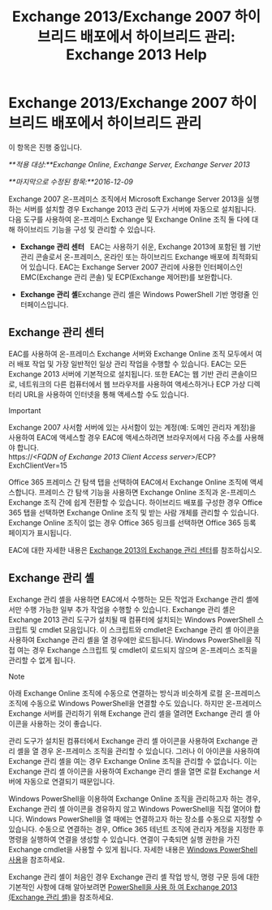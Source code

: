﻿---
title: 'Exchange 2013/Exchange 2007 하이브리드 배포에서 하이브리드 관리: Exchange 2013 Help'
TOCTitle: Exchange 2013/Exchange 2007 하이브리드 배포에서 하이브리드 관리
ms:assetid: 4b4370d5-1645-4b44-b4e0-c585fcaf970f
ms:mtpsurl: https://technet.microsoft.com/ko-kr/library/Dn151299(v=EXCHG.150)
ms:contentKeyID: 54651850
ms.date: 01/10/2018
mtps_version: v=EXCHG.150
ms.translationtype: HT
---

# Exchange 2013/Exchange 2007 하이브리드 배포에서 하이브리드 관리

이 항목은 진행 중입니다.  

_**적용 대상:**Exchange Online, Exchange Server, Exchange Server 2013_

_**마지막으로 수정된 항목:**2016-12-09_

Exchange 2007 온-프레미스 조직에서 Microsoft Exchange Server 2013을 실행하는 서버를 설치할 경우 Exchange 2013 관리 도구가 서버에 자동으로 설치됩니다. 다음 도구를 사용하여 온-프레미스 Exchange 및 Exchange Online 조직 둘 다에 대해 하이브리드 기능을 구성 및 관리할 수 있습니다.

  - **Exchange 관리 센터**   EAC는 사용하기 쉬운, Exchange 2013에 포함된 웹 기반 관리 콘솔로서 온-프레미스, 온라인 또는 하이브리드 Exchange 배포에 최적화되어 있습니다. EAC는 Exchange Server 2007 관리에 사용한 인터페이스인 EMC(Exchange 관리 콘솔) 및 ECP(Exchange 제어판)를 보완합니다.

  - **Exchange 관리 셸**Exchange 관리 셸은 Windows PowerShell 기반 명령줄 인터페이스입니다.

## Exchange 관리 센터

EAC를 사용하여 온-프레미스 Exchange 서버와 Exchange Online 조직 모두에서 여러 배포 작업 및 가장 일반적인 일상 관리 작업을 수행할 수 있습니다. EAC는 모든 Exchange 2013 서버에 기본적으로 설치됩니다. 또한 EAC는 웹 기반 관리 콘솔이므로, 네트워크의 다른 컴퓨터에서 웹 브라우저를 사용하여 액세스하거나 ECP 가상 디렉터리 URL을 사용하여 인터넷을 통해 액세스할 수도 있습니다.


> [!IMPORTANT]
> Exchange 2007 사서함 서버에 있는 사서함이 있는 계정(예: 도메인 관리자 계정)을 사용하여 EAC에 액세스할 경우 EAC에 액세스하려면 브라우저에서 다음 주소를 사용해야 합니다.<BR>https://<EM>&lt;FQDN of Exchange 2013 Client Access server&gt;</EM>/ECP? ExchClientVer=15



Office 365 프레미스 간 탐색 탭을 선택하여 EAC에서 Exchange Online 조직에 액세스합니다. 프레미스 간 탐색 기능을 사용하면 Exchange Online 조직과 온-프레미스 Exchange 조직 간에 쉽게 전환할 수 있습니다. 하이브리드 배포를 구성한 경우 Office 365 탭을 선택하면 Exchange Online 조직 및 받는 사람 개체를 관리할 수 있습니다. Exchange Online 조직이 없는 경우 Office 365 링크를 선택하면 Office 365 등록 페이지가 표시됩니다.

EAC에 대한 자세한 내용은 [Exchange 2013의 Exchange 관리 센터](https://technet.microsoft.com/ko-kr/library/jj150562\(v=exchg.150\))를 참조하십시오.

## Exchange 관리 셸

Exchange 관리 셸을 사용하면 EAC에서 수행하는 모든 작업과 Exchange 관리 셸에서만 수행 가능한 일부 추가 작업을 수행할 수 있습니다. Exchange 관리 셸은 Exchange 2013 관리 도구가 설치될 때 컴퓨터에 설치되는 Windows PowerShell 스크립트 및 cmdlet 모음입니다. 이 스크립트와 cmdlet은 Exchange 관리 셸 아이콘을 사용하여 Exchange 관리 셸을 열 경우에만 로드됩니다. Windows PowerShell을 직접 여는 경우 Exchange 스크립트 및 cmdlet이 로드되지 않으며 온-프레미스 조직을 관리할 수 없게 됩니다.


> [!NOTE]
> 아래 Exchange Online 조직에 수동으로 연결하는 방식과 비슷하게 로컬 온-프레미스 조직에 수동으로 Windows&nbsp;PowerShell을 연결할 수도 있습니다. 하지만 온-프레미스 Exchange 서버를 관리하기 위해 Exchange 관리 셸을 열려면 Exchange 관리 셸 아이콘을 사용하는 것이 좋습니다.



관리 도구가 설치된 컴퓨터에서 Exchange 관리 셸 아이콘을 사용하여 Exchange 관리 셸을 열 경우 온-프레미스 조직을 관리할 수 있습니다. 그러나 이 아이콘을 사용하여 Exchange 관리 셸을 여는 경우 Exchange Online 조직을 관리할 수 없습니다. 이는 Exchange 관리 셸 아이콘을 사용하여 Exchange 관리 셸을 열면 로컬 Exchange 서버에 자동으로 연결되기 때문입니다.

Windows PowerShell을 이용하여 Exchange Online 조직을 관리하고자 하는 경우, Exchange 관리 셸 아이콘을 경유하지 않고 Windows PowerShell을 직접 열어야 합니다. Windows PowerShell을 열 때에는 연결하고자 하는 장소를 수동으로 지정할 수 있습니다. 수동으로 연결하는 경우, Office 365 테넌트 조직에 관리자 계정을 지정한 후 명령을 실행하여 연결을 생성할 수 있습니다. 연결이 구축되면 실행 권한을 가진 Exchange cmdlet을 사용할 수 있게 됩니다. 자세한 내용은 [Windows PowerShell 사용](http://go.microsoft.com/fwlink/p/?linkid=209660)을 참조하세요.

Exchange 관리 셸이 처음인 경우 Exchange 관리 셸 작업 방식, 명령 구문 등에 대한 기본적인 사항에 대해 알아보려면 [PowerShell을 사용 하 여 Exchange 2013 (Exchange 관리 셸)](https://technet.microsoft.com/ko-kr/library/bb123778\(v=exchg.150\))을 참조하세요.

